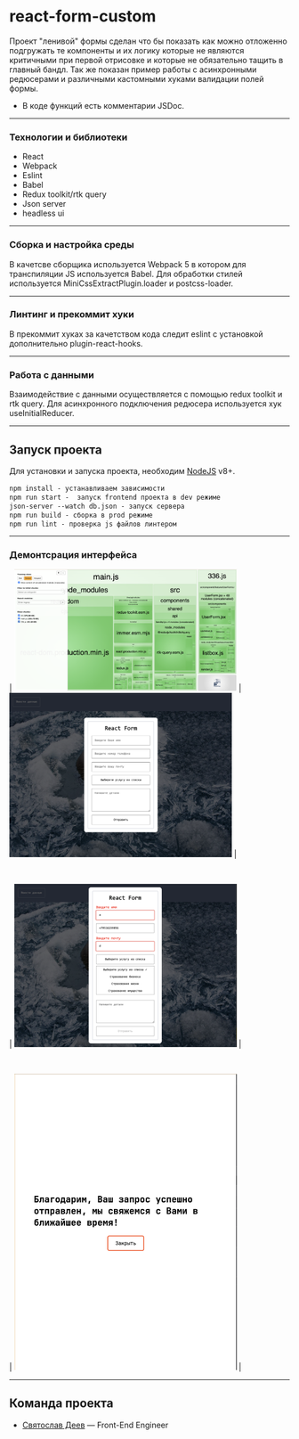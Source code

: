 # react-form-custom

Проект "ленивой" формы сделан что бы показать как можно отложенно подгружать те компоненты и их логику которые не являются критичными при первой отрисовке и которые не обязательно тащить в главный бандл. Так же показан пример работы с асинхронными редюсерами и различными кастомными хуками валидации полей формы. 

-   В коде функций есть комментарии JSDoc.

---
### Технологии и библиотеки

-   React
-   Webpack
-   Eslint
-   Babel
-   Redux toolkit/rtk query
-   Json server
-   headless ui

---
### Сборка и настройка среды 

В качетсве сборщика используется Webpack 5 в котором для транспиляции JS используется Babel. Для обработки стилей используется MiniCssExtractPlugin.loader и postcss-loader.

---
### Линтинг и прекоммит хуки

В прекоммит хуках за качетством кода следит eslint с установкой дополнительно plugin-react-hooks. 

---
### Работа с данными
Взаимодействие с данными осуществляется с помощью redux toolkit и rtk query. 
Для асинхронного подключения редюсерa используется хук useInitialReducer.

---
## Запуск проекта

Для установки и запуска проекта, необходим [NodeJS](https://nodejs.org) v8+.

```
npm install - устанавливаем зависимости
npm run start -  запуск frontend проекта в dev режиме
json-server --watch db.json - запуск сервера
npm run build - сборка в prod режиме
npm run lint - проверка js файлов линтером

```

---
### Демонтсрация интерфейса

| <img src="https://github.com/xkochevnikx/react-form-custom/blob/master/demonstrationImage/demonstration_1.png" width="400"/> | <img src="https://github.com/xkochevnikx/react-form-custom/blob/master/demonstrationImage/demonstration_2.png" width="400"/> |

<br/>

| <img src="https://github.com/xkochevnikx/react-form-custom/blob/master/demonstrationImage/demonstration_3.png" width="400"/> |

<br/>

| <img src="https://github.com/xkochevnikx/formDataProject/blob/master/img/%D0%A1%D0%BD%D0%B8%D0%BC%D0%BE%D0%BA%20%D1%8D%D0%BA%D1%80%D0%B0%D0%BD%D0%B0%202023-08-23%20%D0%B2%2012.45.07.png" width="400"/> |

---
## Команда проекта

-   [Святослав Деев](https://github.com/xkochevnikx) — Front-End Engineer
